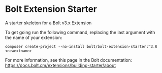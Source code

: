 Bolt Extension Starter
======================

A starter skeleton for a Bolt v3.x Extension

To get going run the following command, replacing the last argument with the name of your extension:

`composer create-project --no-install bolt/bolt-extension-starter:^3.0 <newextname>`  

For more information, see this page in the Bolt documentation: https://docs.bolt.cm/extensions/building-starter/about
